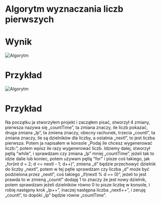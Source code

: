 # Algorytm wyznaczania liczb pierwszych

# Wynik
![Algorytm](https://cdn.discordapp.com/attachments/947215628983500850/955914843091771422/obraz_2022-03-22_203937.png)
# Przykład
![Algorytm](https://cdn.discordapp.com/attachments/947215628983500850/955915199196565595/unknown.png)
# Przykład
Na początku ja stworzyłem projekt i zacząłem pisać, stworzył 4 zmiany, pierwsza nazywa się „countTime”, ta zmiana znaczy, ile liczb pokazać, druga zmiana „lp”, ta zmiena znaczy, obecny rachunek, trzecia „countl”, ta zmiana znaczy, ile są dzielników dla liczby, a ostatnia „nextl”, to jest liczba pierwsza. Potem ja napisałem w konsole „Podaj ile chcesz wygenerować liczb:”, potem wpisz ile razy wygenerować liczb. Idziemy dalej, stworzył pętlą "while", i sprawdzam czy zmiana „lp” mniej „countTime”, jeżeli tak to idzie dalie lub koniec, potem używam pętlą "for" і pisze coś takiego, jak „for(int d = 2; d <= nextl - 1; d++)”, zmiena „d” będzie przechowyć dzielnik do liczby „nextl”, potem w tej pętle sprawdzam czy liczba „d” może być podzielona przez „nextl”, coś takiego „if(nextl % d == 0)”, jeżeli to jest prawda to w zmieną „countl” dodaję 1 to znaczy że jest nowy dzielnik, potem sprawdzam jeżeli dzielników równo 0 to pisze liczbę w konsole, i robię następny krok „lp++”, inaczej następna liczba „nextl++”, i zeruję „countl”, to dopóki „lp” będzie równe „countTime”. 